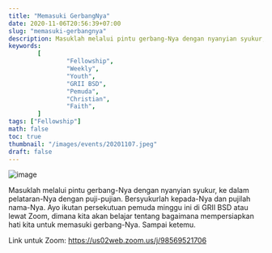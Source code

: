 ```yaml
---
title: "Memasuki GerbangNya"
date: 2020-11-06T20:56:39+07:00
slug: "memasuki-gerbangnya"
description: Masuklah melalui pintu gerbang-Nya dengan nyanyian syukur, ke dalam pelataran-Nya dengan puji-pujian. Bersyukurlah kepada-Nya dan pujilah nama-Nya.
keywords:
        [
                "Fellowship",
                "Weekly",
                "Youth",
                "GRII BSD",
                "Pemuda",
                "Christian",
                "Faith",
        ]
tags: ["Fellowship"]
math: false
toc: true
thumbnail: "/images/events/20201107.jpeg"
draft: false
---
```


![image](/images/events/20201107.jpeg)

Masuklah melalui pintu gerbang-Nya dengan nyanyian syukur, ke dalam pelataran-Nya dengan puji-pujian. Bersyukurlah kepada-Nya dan pujilah nama-Nya. Ayo ikutan persekutuan pemuda minggu ini di GRII BSD atau lewat Zoom, dimana kita akan belajar tentang bagaimana mempersiapkan hati kita untuk memasuki gerbang-Nya. Sampai ketemu.

Link untuk Zoom: https://us02web.zoom.us/j/98569521706

